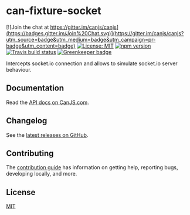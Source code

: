 # can-fixture-socket

[![Join the chat at https://gitter.im/canjs/canjs](https://badges.gitter.im/Join%20Chat.svg)](https://gitter.im/canjs/canjs?utm_source=badge&utm_medium=badge&utm_campaign=pr-badge&utm_content=badge)
[![License: MIT](https://img.shields.io/badge/License-MIT-blue.svg)](https://github.com/canjs/can-fixture-socket/blob/master/LICENSE.md)
[![npm version](https://badge.fury.io/js/can-fixture-socket.svg)](https://www.npmjs.com/package/can-fixture-socket)
[![Travis build status](https://travis-ci.org/canjs/can-fixture-socket.svg?branch=master)](https://travis-ci.org/canjs/can-fixture-socket)
[![Greenkeeper badge](https://badges.greenkeeper.io/canjs/can-fixture-socket.svg)](https://greenkeeper.io/)

Intercepts socket.io connection and allows to simulate socket.io server behaviour.

## Documentation

Read the [API docs on CanJS.com](https://canjs.com/doc/can-fixture-socket.html).

## Changelog

See the [latest releases on GitHub](https://github.com/canjs/can-fixture-socket/releases).

## Contributing

The [contribution guide](https://github.com/canjs/can-fixture-socket/blob/master/CONTRIBUTING.md) has information on getting help, reporting bugs, developing locally, and more.

## License

[MIT](https://github.com/canjs/can-fixture-socket/blob/master/LICENSE.md)

